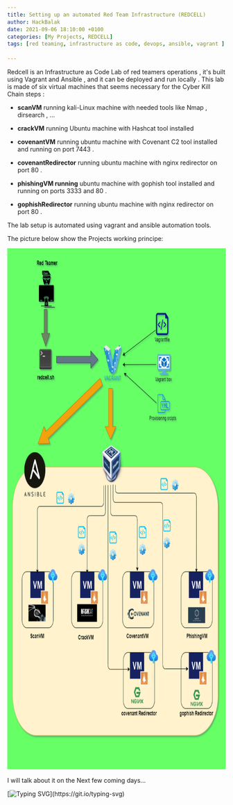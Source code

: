 ```yaml
---
title: Setting up an automated Red Team Infrastructure (REDCELL)
author: HackBalak
date: 2021-09-06 18:10:00 +0100
categories: [My Projects, REDCELL]
tags: [red teaming, infrastructure as code, devops, ansible, vagrant ]

---
```


Redcell is an Infrastructure as Code Lab of red teamers operations , it's built using Vagrant and Ansible , and it can be deployed and run locally .
This lab is made of six virtual machines that seems necessary for the Cyber Kill Chain steps :

- **scanVM** running kali-Linux machine with needed tools like Nmap , dirsearch , ...

- **crackVM** running Ubuntu machine with Hashcat tool installed

- **covenantVM** running ubuntu machine with Covenant C2 tool installed and running on port 7443 .

- **covenantRedirector** running ubuntu machine with nginx redirector on port 80 .

- **phishingVM running** ubuntu machine with gophish tool installed and running on ports 3333 and 80 .

- **gophishRedirector** running ubuntu machine with nginx redirector on port 80 .

The lab setup is automated using vagrant and ansible automation tools.

The picture below show the Projects working principe:

<img src="https://github.com/HackBalak/Hackbalak.github.io/blob/main/_posts/Aseets/REDCELL/REDCELL.png?raw=true" width="840" height="1200">

I will talk about it on the Next few coming days...


[![Typing SVG](https://readme-typing-svg.herokuapp.com?font=comfortaa&color=016EEA&size=24&width=500&lines=Stay+Tunned+.+.+.)](https://git.io/typing-svg)
